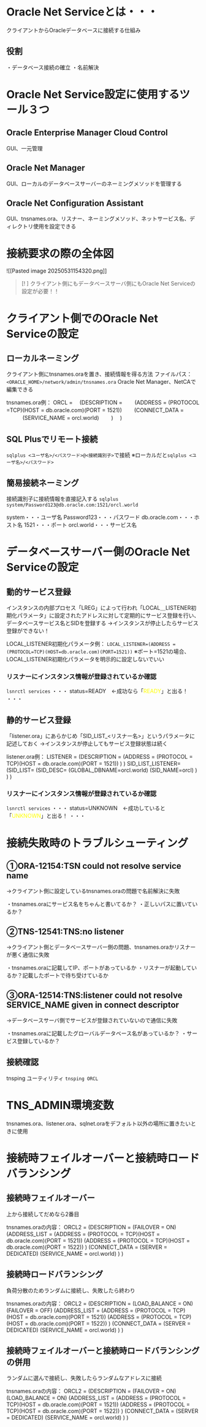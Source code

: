 # Oracle Net Serviceとは・・・
クライアントからOracleデータベースに接続する仕組み
## 役割
・データベース接続の確立
・名前解決
# Oracle Net Service設定に使用するツール３つ
## Oracle Enterprise Manager Cloud Control
GUI、一元管理
## Oracle Net Manager
GUI、ローカルのデータベースサーバーのネーミングメソッドを管理する
## Oracle Net Configuration Assistant
GUI、tnsnames.ora、リスナー、ネーミングメソッド、ネットサービス名、ディレクトリ使用を設定できる
# 接続要求の際の全体図
![[Pasted image 20250531154320.png]]
> [! ]
> クライアント側にもデータベースサーバ側にもOracle Net Serviceの設定が必要！！
# クライアント側でのOracle Net Serviceの設定
## ローカルネーミング
クライアント側にtnsnames.oraを置き、接続情報を得る方法
ファイルパス：`<ORACLE_HOME>/network/admin/tnsnames.ora`
Oracle Net Manager、NetCAで編集できる

tnsnames.ora例：
ORCL =
　(DESCRIPTION = 
　　(ADDRESS = (PROTOCOL =TCP)(HOST = db.oracle.com)(PORT = 1521))
　　(CONNECT_DATA = 
　　　(SERVICE_NAME = orcl.world)
　　)
　)
## SQL Plusでリモート接続
`sqlplus <ユーザ名>/<パスワード>@<接続識別子>`で接続
※ローカルだと`sqlplus <ユーザ名>/<パスワード>`
## 簡易接続ネーミング
接続識別子に接続情報を直接記入する
`sqlplus system/Password123@db.oracle.com:1521/orcl.world`

system・・・ユーザ名
Password123・・・パスワード
db.oracle.com・・・ホスト名
1521・・・ポート
orcl.world・・・サービス名
# データベースサーバー側のOracle Net Serviceの設定
## 動的サービス登録
インスタンスの内部プロセス「LREG」によって行われ「LOCAL＿LISTENER初期化パラメータ」に設定されたアドレスに対して定期的にサービス登録を行い、データベースサービス名とSIDを登録する
→インスタンスが停止したらサービス登録ができない！

LOCAL_LISTENER初期化パラメータ例：
`LOCAL_LISTENER=(ADDRESS = (PROTOCOL=TCP)(HOST=db.oracle.com)(PORT=1521))`
※ポート=1521の場合、LOCAL_LISTENER初期化パラメータを明示的に設定しないでいい
### リスナーにインスタンス情報が登録されているか確認
`lsnrctl services`
・・・
status=READY　←成功なら「<font color="#ffff00">READY</font>」と出る！
・・・
## 静的サービス登録
「listener.ora」にあらかじめ「SID_LIST_<リスナー名>」というパラメータに記述しておく
→インスタンスが停止してもサービス登録状態は続く

listener.ora例：
LISTENER =
  (DESCRIPTION =
      (ADDRESS = (PROTOCOL = TCP)(HOST = db.oracle.com)(PORT = 1521))
    )
   )
SID_LIST_LISTENER=
   (SID_LIST=
     (SID_DESC=
        (GLOBAL_DBNAME=orcl.world)
        (SID_NAME=orcl)
     )
   )
  )
### リスナーにインスタンス情報が登録されているか確認
`lsnrctl services`
・・・
status=UNKNOWN　←成功していると「<font color="#ffff00">UNKNOWN</font>」と出る！
・・・
# 接続失敗時のトラブルシューティング
## ①ORA-12154:TSN could not resolve service name
→クライアント側に設定しているtnsnames.oraの問題で名前解決に失敗

・tnsnames.oraにサービス名をちゃんと書いてるか？
・正しいパスに置いているか？
## ②TNS-12541:TNS:no listener
→クライアント側とデータベースサーバー側の問題、tnsnames.oraかリスナーが悪く通信に失敗

・tnsnames.oraに記載してIP、ポートがあっているか
・リスナーが起動しているか？記載したポートで待ち受けているか
## ③ORA-12514:TNS:listener could not resolve SERVICE_NAME given in connect descriptor
→データベースサーバ側でサービスが登録されていないので通信に失敗

・tnsnames.oraに記載したグローバルデータベース名があっているか？
・サービス登録しているか？
## 接続確認
tnsping ユーティリティ
`tnsping ORCL`
# TNS_ADMIN環境変数
tnsnames.ora、listener.ora、sqlnet.oraをデフォルト以外の場所に置きたいときに使用
# 接続時フェイルオーバーと接続時ロードバランシング
## 接続時フェイルオーバー
上から接続してだめなら2番目

tnsnames.oraの内容：
ORCL2 =
  (DESCRIPTION =
    (FAILOVER = ON)
    (ADDRESS_LIST =
      (ADDRESS = (PROTOCOL = TCP)(HOST = db.oracle.com)(PORT = 1521))
      (ADDRESS = (PROTOCOL = TCP)(HOST = db.oracle.com)(PORT = 1522))
    )
    (CONNECT_DATA =
      (SERVER = DEDICATED)
      (SERVICE_NAME = orcl.world)
    )
  )
## 接続時ロードバランシング
負荷分散のためランダムに接続し、失敗したら終わり

tnsnames.oraの内容：
ORCL2 =
  (DESCRIPTION =
    (LOAD_BALANCE = ON)
    (FAILOVER = OFF)
    (ADDRESS_LIST =
      (ADDRESS = (PROTOCOL = TCP)(HOST = db.oracle.com)(PORT = 1521))
      (ADDRESS = (PROTOCOL = TCP)(HOST = db.oracle.com)(PORT = 1522))
    )
    (CONNECT_DATA =
      (SERVER = DEDICATED)
      (SERVICE_NAME = orcl.world)
    )
  )
## 接続時フェイルオーバーと接続時ロードバランシングの併用
ランダムに選んで接続し、失敗したらランダムなアドレスに接続

tnsnames.oraの内容：
ORCL2 =
  (DESCRIPTION =
    (FAILOVER = ON)
    (LOAD_BALANCE = ON)
    (ADDRESS_LIST =
      (ADDRESS = (PROTOCOL = TCP)(HOST = db.oracle.com)(PORT = 1521))
      (ADDRESS = (PROTOCOL = TCP)(HOST = db.oracle.com)(PORT = 1522))
    )
    (CONNECT_DATA =
      (SERVER = DEDICATED)
      (SERVICE_NAME = orcl.world)
    )
  )






